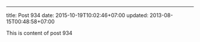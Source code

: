 ---
title: Post 934
date: 2015-10-19T10:02:46+07:00
updated: 2013-08-15T00:48:58+07:00

This is content of post 934